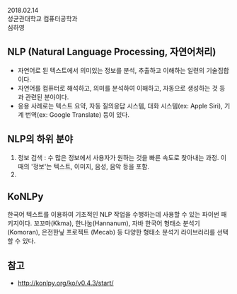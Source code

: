 2018.02.14 </br>
성균관대학교 컴퓨터공학과 </br>
심하영


## NLP (Natural Language Processing, 자연어처리)
- 자연어로 된 텍스트에서 의미있는 정보를 분석, 추출하고 이해하는 일련의 기술집합이다. </br>
- 자연어를 컴퓨터로 해석하고, 의미를 분석하여 이해하고, 자동으로 생성하는 것 등과 관련된 분야이다. </br>
- 응용 사례로는 텍스트 요약, 자동 질의응답 시스템, 대화 시스템(ex: Apple Siri), 기계 번역(ex: Google Translate) 등이 있다.

## NLP의 하위 분야
1. 정보 검색
  : 수 많은 정보에서 사용자가 원하는 것을 빠른 속도로 찾아내는 과정. 이 때의 '정보'는 텍스트, 이미지, 음성, 음악 등을 포함.
2. 

## KoNLPy
한국어 텍스트를 이용하여 기초적인 NLP 작업을 수행하는데 사용할 수 있는 파이썬 패키지이다. 
꼬꼬마(Kkma), 한나눔(Hannanum), 자바 한국어 형태소 분석기(Komoran), 은전한닢 프로젝트 (Mecab) 등 다양한 형태소 분석기 라이브러리를 선택할 수 있다.


## 참고
- http://konlpy.org/ko/v0.4.3/start/
